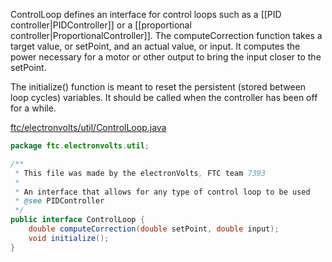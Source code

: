 ControlLoop defines an interface for control loops such as a [[PID controller|PIDController]] or a [[proportional controller|ProportionalController]]. The computeCorrection function takes a target value, or setPoint, and an actual value, or input. It computes the power necessary for a motor or other output to bring the input closer to the setPoint.

The initialize() function is meant to reset the persistent (stored between loop cycles) variables. It should be called when the controller has been off for a while.

[ftc/electronvolts/util/ControlLoop.java](https://github.com/FTC7393/state-machine-framework/blob/master/src/ftc/electronvolts/util/ControlLoop.java)
```java
package ftc.electronvolts.util;

/**
 * This file was made by the electronVolts, FTC team 7393
 *
 * An interface that allows for any type of control loop to be used
 * @see PIDController
 */
public interface ControlLoop {
    double computeCorrection(double setPoint, double input);
    void initialize();
}
```